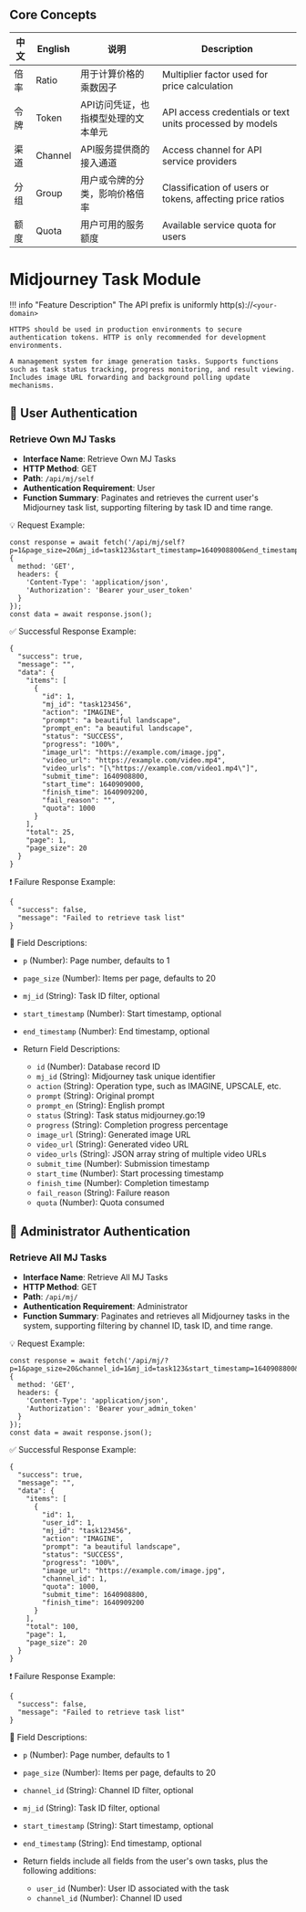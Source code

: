 ## Core Concepts

| 中文 | English | 说明 | Description |
|------|---------|------|-------------|
| 倍率 | Ratio | 用于计算价格的乘数因子 | Multiplier factor used for price calculation |
| 令牌 | Token | API访问凭证，也指模型处理的文本单元 | API access credentials or text units processed by models |
| 渠道 | Channel | API服务提供商的接入通道 | Access channel for API service providers |
| 分组 | Group | 用户或令牌的分类，影响价格倍率 | Classification of users or tokens, affecting price ratios |
| 额度 | Quota | 用户可用的服务额度 | Available service quota for users |

# Midjourney Task Module

!!! info "Feature Description"
    The API prefix is uniformly http(s)://`<your-domain>`

    HTTPS should be used in production environments to secure authentication tokens. HTTP is only recommended for development environments.

    A management system for image generation tasks. Supports functions such as task status tracking, progress monitoring, and result viewing. Includes image URL forwarding and background polling update mechanisms.

## 🔐 User Authentication

### Retrieve Own MJ Tasks

- **Interface Name**: Retrieve Own MJ Tasks
- **HTTP Method**: GET
- **Path**: `/api/mj/self`
- **Authentication Requirement**: User
- **Function Summary**: Paginates and retrieves the current user's Midjourney task list, supporting filtering by task ID and time range.

💡 Request Example:

```
const response = await fetch('/api/mj/self?p=1&page_size=20&mj_id=task123&start_timestamp=1640908800&end_timestamp=1640995200', {  
  method: 'GET',  
  headers: {  
    'Content-Type': 'application/json',  
    'Authorization': 'Bearer your_user_token'  
  }  
});  
const data = await response.json();
```

✅ Successful Response Example:

```
{  
  "success": true,  
  "message": "",  
  "data": {  
    "items": [  
      {  
        "id": 1,  
        "mj_id": "task123456",  
        "action": "IMAGINE",  
        "prompt": "a beautiful landscape",  
        "prompt_en": "a beautiful landscape",  
        "status": "SUCCESS",  
        "progress": "100%",  
        "image_url": "https://example.com/image.jpg",  
        "video_url": "https://example.com/video.mp4",  
        "video_urls": "[\"https://example.com/video1.mp4\"]",  
        "submit_time": 1640908800,  
        "start_time": 1640909000,  
        "finish_time": 1640909200,  
        "fail_reason": "",  
        "quota": 1000  
      }  
    ],  
    "total": 25,  
    "page": 1,  
    "page_size": 20  
  }  
}
```

❗ Failure Response Example:

```
{  
  "success": false,  
  "message": "Failed to retrieve task list"  
}
```

🧾 Field Descriptions:

- `p` (Number): Page number, defaults to 1
- `page_size` (Number): Items per page, defaults to 20
- `mj_id` (String): Task ID filter, optional 
- `start_timestamp` (Number): Start timestamp, optional
- `end_timestamp` (Number): End timestamp, optional
- Return Field Descriptions:

    - `id` (Number): Database record ID
    - `mj_id` (String): Midjourney task unique identifier 
    - `action` (String): Operation type, such as IMAGINE, UPSCALE, etc. 
    - `prompt` (String): Original prompt
    - `prompt_en` (String): English prompt
    - `status` (String): Task status midjourney.go:19
    - `progress` (String): Completion progress percentage 
    - `image_url` (String): Generated image URL
    - `video_url` (String): Generated video URL
    - `video_urls` (String): JSON array string of multiple video URLs 
    - `submit_time` (Number): Submission timestamp
    - `start_time` (Number): Start processing timestamp
    - `finish_time` (Number): Completion timestamp
    - `fail_reason` (String): Failure reason
    - `quota` (Number): Quota consumed

## 🔐 Administrator Authentication

### Retrieve All MJ Tasks

- **Interface Name**: Retrieve All MJ Tasks
- **HTTP Method**: GET
- **Path**: `/api/mj/`
- **Authentication Requirement**: Administrator
- **Function Summary**: Paginates and retrieves all Midjourney tasks in the system, supporting filtering by channel ID, task ID, and time range.

💡 Request Example:

```
const response = await fetch('/api/mj/?p=1&page_size=20&channel_id=1&mj_id=task123&start_timestamp=1640908800&end_timestamp=1640995200', {  
  method: 'GET',  
  headers: {  
    'Content-Type': 'application/json',  
    'Authorization': 'Bearer your_admin_token'  
  }  
});  
const data = await response.json();
```

✅ Successful Response Example:

```
{  
  "success": true,  
  "message": "",  
  "data": {  
    "items": [  
      {  
        "id": 1,  
        "user_id": 1,  
        "mj_id": "task123456",  
        "action": "IMAGINE",  
        "prompt": "a beautiful landscape",  
        "status": "SUCCESS",  
        "progress": "100%",  
        "image_url": "https://example.com/image.jpg",  
        "channel_id": 1,  
        "quota": 1000,  
        "submit_time": 1640908800,  
        "finish_time": 1640909200  
      }  
    ],  
    "total": 100,  
    "page": 1,  
    "page_size": 20  
  }  
}
```

❗ Failure Response Example:

```
{  
  "success": false,  
  "message": "Failed to retrieve task list"  
}
```

🧾 Field Descriptions:

- `p` (Number): Page number, defaults to 1
- `page_size` (Number): Items per page, defaults to 20
- `channel_id` (String): Channel ID filter, optional 
- `mj_id` (String): Task ID filter, optional
- `start_timestamp` (String): Start timestamp, optional
- `end_timestamp` (String): End timestamp, optional
- Return fields include all fields from the user's own tasks, plus the following additions:

    - `user_id` (Number): User ID associated with the task 
    - `channel_id` (Number): Channel ID used